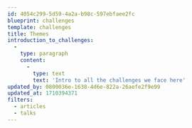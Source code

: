 ```yaml
---
id: 4054c299-5d59-4a2a-b98c-597ebfaee2fc
blueprint: challenges
template: challenges
title: Themes
introduction_to_challenges:
  -
    type: paragraph
    content:
      -
        type: text
        text: 'Intro to all the challenges we face here'
updated_by: 0800036e-1638-4d6e-822a-26aefe2f9e99
updated_at: 1710394371
filters:
  - articles
  - talks
---
```

